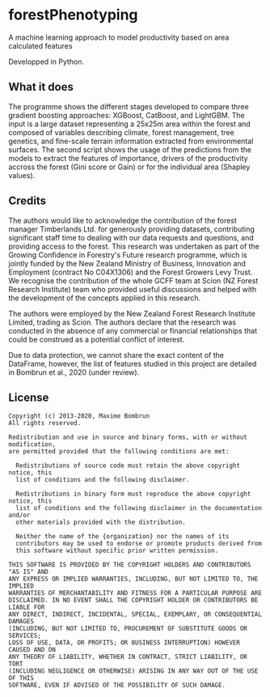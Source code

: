 # forestPhenotyping
A machine learning approach to model productivity based on area calculated features

Developped in Python.

## What it does
The programme shows the different stages developed to compare three gradient boosting approaches: XGBoost, CatBoost, and LightGBM. The input is a large dataset representing a 25x25m area within the forest and composed of variables describing climate, forest management, tree genetics, and fine-scale terrain information extracted from environmental surfaces. 
The second script shows the usage of the predictions from the models to extract the features of importance, drivers of the productivity accross the forest (Gini score or Gain) or for the individual area (Shapley values).

## Credits
The authors would like to acknowledge the contribution of the forest manager Timberlands Ltd. for generously providing datasets, contributing significant staff time to dealing with our data requests and questions, and providing access to the forest. This research was undertaken as part of the Growing Confidence in Forestry's Future research programme, which is jointly funded by the New Zealand Ministry of Business, Innovation and Employment (contract No C04X1306) and the Forest Growers Levy Trust. We recognise the contribution of the whole GCFF team at Scion (NZ Forest Research Institute) team who provided useful discussions and helped with the development of the concepts applied in this research.

The authors were employed by the New Zealand Forest Research Institute Limited, trading as Scion. The authors declare that the research was conducted in the absence of any commercial or financial relationships that could be construed as a potential conflict of interest.

Due to data protection, we cannot share the exact content of the DataFrame, however, the list of features studied in this project are detailed in Bombrun et al., 2020 (under review).

## License 

    Copyright (c) 2013-2020, Maxime Bombrun
    All rights reserved.

    Redistribution and use in source and binary forms, with or without modification,
    are permitted provided that the following conditions are met:

      Redistributions of source code must retain the above copyright notice, this
      list of conditions and the following disclaimer.

      Redistributions in binary form must reproduce the above copyright notice, this
      list of conditions and the following disclaimer in the documentation and/or
      other materials provided with the distribution.

      Neither the name of the {organization} nor the names of its
      contributors may be used to endorse or promote products derived from
      this software without specific prior written permission.

    THIS SOFTWARE IS PROVIDED BY THE COPYRIGHT HOLDERS AND CONTRIBUTORS "AS IS" AND
    ANY EXPRESS OR IMPLIED WARRANTIES, INCLUDING, BUT NOT LIMITED TO, THE IMPLIED
    WARRANTIES OF MERCHANTABILITY AND FITNESS FOR A PARTICULAR PURPOSE ARE
    DISCLAIMED. IN NO EVENT SHALL THE COPYRIGHT HOLDER OR CONTRIBUTORS BE LIABLE FOR
    ANY DIRECT, INDIRECT, INCIDENTAL, SPECIAL, EXEMPLARY, OR CONSEQUENTIAL DAMAGES
    (INCLUDING, BUT NOT LIMITED TO, PROCUREMENT OF SUBSTITUTE GOODS OR SERVICES;
    LOSS OF USE, DATA, OR PROFITS; OR BUSINESS INTERRUPTION) HOWEVER CAUSED AND ON
    ANY THEORY OF LIABILITY, WHETHER IN CONTRACT, STRICT LIABILITY, OR TORT
    (INCLUDING NEGLIGENCE OR OTHERWISE) ARISING IN ANY WAY OUT OF THE USE OF THIS
    SOFTWARE, EVEN IF ADVISED OF THE POSSIBILITY OF SUCH DAMAGE.
